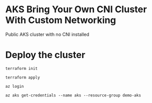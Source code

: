 # AKS Bring Your Own CNI Cluster With Custom Networking

Public AKS cluster with no CNI installed

# Deploy the cluster

`terraform init`

`terraform apply`

`az login`

`az aks get-credentials --name aks --resource-group demo-aks`
